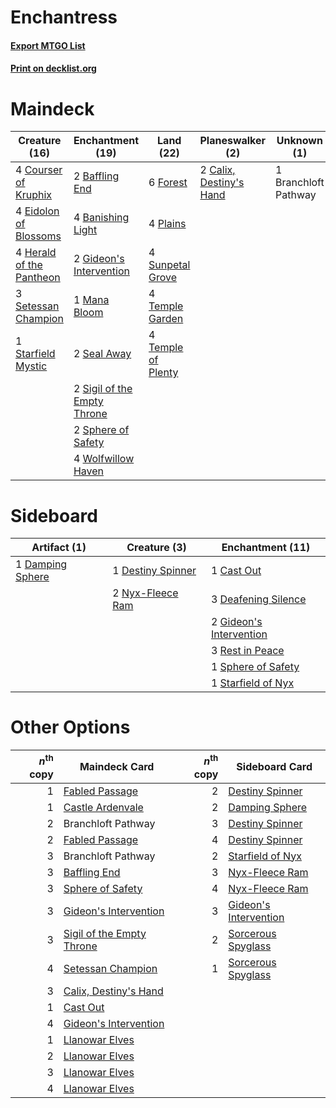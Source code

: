 # Enchantress

#### [Export MTGO List](../collection/Enchantress/Enchantress.txt)
#### [Print on decklist.org](http://decklist.org/?deckmain=2%09Baffling%20End%0A4%09Banishing%20Light%0A1%09Branchloft%20Pathway%0A2%09Calix,%20Destiny's%20Hand%0A4%09Courser%20of%20Kruphix%0A4%09Eidolon%20of%20Blossoms%0A6%09Forest%0A2%09Gideon's%20Intervention%0A4%09Herald%20of%20the%20Pantheon%0A1%09Mana%20Bloom%0A4%09Plains%0A2%09Seal%20Away%0A3%09Setessan%20Champion%0A2%09Sigil%20of%20the%20Empty%20Throne%0A2%09Sphere%20of%20Safety%0A1%09Starfield%20Mystic%0A4%09Sunpetal%20Grove%0A4%09Temple%20Garden%0A4%09Temple%20of%20Plenty%0A4%09Wolfwillow%20Haven&deckside=1%09Cast%20Out%0A1%09Damping%20Sphere%0A3%09Deafening%20Silence%0A1%09Destiny%20Spinner%0A2%09Gideon's%20Intervention%0A2%09Nyx-Fleece%20Ram%0A3%09Rest%20in%20Peace%0A1%09Sphere%20of%20Safety%0A1%09Starfield%20of%20Nyx)
# Maindeck

|                                           Creature (16)                                           |                                           Enchantment (19)                                           |                                          Land (22)                                          |                                         Planeswalker (2)                                         |    Unknown (1)     |
|---------------------------------------------------------------------------------------------------|------------------------------------------------------------------------------------------------------|---------------------------------------------------------------------------------------------|--------------------------------------------------------------------------------------------------|--------------------|
|4 [Courser of Kruphix](http://gatherer.wizards.com/Pages/Card/Details.aspx?multiverseid=442153)    |2 [Baffling End](http://gatherer.wizards.com/Pages/Card/Details.aspx?multiverseid=439658)             |6 [Forest](http://gatherer.wizards.com/Pages/Card/Details.aspx?multiverseid=439860)          |2 [Calix, Destiny's Hand](http://gatherer.wizards.com/Pages/Card/Details.aspx?multiverseid=476462)|1 Branchloft Pathway|
|4 [Eidolon of Blossoms](http://gatherer.wizards.com/Pages/Card/Details.aspx?multiverseid=451095)   |4 [Banishing Light](http://gatherer.wizards.com/Pages/Card/Details.aspx?multiverseid=405135)          |4 [Plains](http://gatherer.wizards.com/Pages/Card/Details.aspx?multiverseid=439856)          |                                                                                                  |                    |
|4 [Herald of the Pantheon](http://gatherer.wizards.com/Pages/Card/Details.aspx?multiverseid=451106)|2 [Gideon's Intervention](http://gatherer.wizards.com/Pages/Card/Details.aspx?multiverseid=426717)    |4 [Sunpetal Grove](http://gatherer.wizards.com/Pages/Card/Details.aspx?multiverseid=420946)  |                                                                                                  |                    |
|3 [Setessan Champion](http://gatherer.wizards.com/Pages/Card/Details.aspx?multiverseid=476449)     |1 [Mana Bloom](http://gatherer.wizards.com/Pages/Card/Details.aspx?multiverseid=253592)               |4 [Temple Garden](http://gatherer.wizards.com/Pages/Card/Details.aspx?multiverseid=405112)   |                                                                                                  |                    |
|1 [Starfield Mystic](http://gatherer.wizards.com/Pages/Card/Details.aspx?multiverseid=466793)      |2 [Seal Away](http://gatherer.wizards.com/Pages/Card/Details.aspx?multiverseid=442919)                |4 [Temple of Plenty](http://gatherer.wizards.com/Pages/Card/Details.aspx?multiverseid=378537)|                                                                                                  |                    |
|                                                                                                   |2 [Sigil of the Empty Throne](http://gatherer.wizards.com/Pages/Card/Details.aspx?multiverseid=405377)|                                                                                             |                                                                                                  |                    |
|                                                                                                   |2 [Sphere of Safety](http://gatherer.wizards.com/Pages/Card/Details.aspx?multiverseid=420694)         |                                                                                             |                                                                                                  |                    |
|                                                                                                   |4 [Wolfwillow Haven](http://gatherer.wizards.com/Pages/Card/Details.aspx?multiverseid=476456)         |                                                                                             |                                                                                                  |                    |


# Sideboard

|                                       Artifact (1)                                        |                                        Creature (3)                                        |                                         Enchantment (11)                                         |
|-------------------------------------------------------------------------------------------|--------------------------------------------------------------------------------------------|--------------------------------------------------------------------------------------------------|
|1 [Damping Sphere](http://gatherer.wizards.com/Pages/Card/Details.aspx?multiverseid=443101)|1 [Destiny Spinner](http://gatherer.wizards.com/Pages/Card/Details.aspx?multiverseid=476419)|1 [Cast Out](http://gatherer.wizards.com/Pages/Card/Details.aspx?multiverseid=426710)             |
|                                                                                           |2 [Nyx-Fleece Ram](http://gatherer.wizards.com/Pages/Card/Details.aspx?multiverseid=442015) |3 [Deafening Silence](http://gatherer.wizards.com/Pages/Card/Details.aspx?multiverseid=472972)    |
|                                                                                           |                                                                                            |2 [Gideon's Intervention](http://gatherer.wizards.com/Pages/Card/Details.aspx?multiverseid=426717)|
|                                                                                           |                                                                                            |3 [Rest in Peace](http://gatherer.wizards.com/Pages/Card/Details.aspx?multiverseid=442021)        |
|                                                                                           |                                                                                            |1 [Sphere of Safety](http://gatherer.wizards.com/Pages/Card/Details.aspx?multiverseid=420694)     |
|                                                                                           |                                                                                            |1 [Starfield of Nyx](http://gatherer.wizards.com/Pages/Card/Details.aspx?multiverseid=398475)     |


# Other Options

|*n*<sup>th</sup> copy|                                           Maindeck Card                                            |*n*<sup>th</sup> copy|                                         Sideboard Card                                         |
|--------------------:|----------------------------------------------------------------------------------------------------|--------------------:|------------------------------------------------------------------------------------------------|
|                    1|[Fabled Passage](http://gatherer.wizards.com/Pages/Card/Details.aspx?multiverseid=473206)           |                    2|[Destiny Spinner](http://gatherer.wizards.com/Pages/Card/Details.aspx?multiverseid=476419)      |
|                    1|[Castle Ardenvale](http://gatherer.wizards.com/Pages/Card/Details.aspx?multiverseid=473200)         |                    2|[Damping Sphere](http://gatherer.wizards.com/Pages/Card/Details.aspx?multiverseid=443101)       |
|                    2|Branchloft Pathway                                                                                  |                    3|[Destiny Spinner](http://gatherer.wizards.com/Pages/Card/Details.aspx?multiverseid=476419)      |
|                    2|[Fabled Passage](http://gatherer.wizards.com/Pages/Card/Details.aspx?multiverseid=473206)           |                    4|[Destiny Spinner](http://gatherer.wizards.com/Pages/Card/Details.aspx?multiverseid=476419)      |
|                    3|Branchloft Pathway                                                                                  |                    2|[Starfield of Nyx](http://gatherer.wizards.com/Pages/Card/Details.aspx?multiverseid=398475)     |
|                    3|[Baffling End](http://gatherer.wizards.com/Pages/Card/Details.aspx?multiverseid=439658)             |                    3|[Nyx-Fleece Ram](http://gatherer.wizards.com/Pages/Card/Details.aspx?multiverseid=442015)       |
|                    3|[Sphere of Safety](http://gatherer.wizards.com/Pages/Card/Details.aspx?multiverseid=420694)         |                    4|[Nyx-Fleece Ram](http://gatherer.wizards.com/Pages/Card/Details.aspx?multiverseid=442015)       |
|                    3|[Gideon's Intervention](http://gatherer.wizards.com/Pages/Card/Details.aspx?multiverseid=426717)    |                    3|[Gideon's Intervention](http://gatherer.wizards.com/Pages/Card/Details.aspx?multiverseid=426717)|
|                    3|[Sigil of the Empty Throne](http://gatherer.wizards.com/Pages/Card/Details.aspx?multiverseid=405377)|                    2|[Sorcerous Spyglass](http://gatherer.wizards.com/Pages/Card/Details.aspx?multiverseid=435407)   |
|                    4|[Setessan Champion](http://gatherer.wizards.com/Pages/Card/Details.aspx?multiverseid=476449)        |                    1|[Sorcerous Spyglass](http://gatherer.wizards.com/Pages/Card/Details.aspx?multiverseid=435407)   |
|                    3|[Calix, Destiny's Hand](http://gatherer.wizards.com/Pages/Card/Details.aspx?multiverseid=476462)    |                     |                                                                                                |
|                    1|[Cast Out](http://gatherer.wizards.com/Pages/Card/Details.aspx?multiverseid=426710)                 |                     |                                                                                                |
|                    4|[Gideon's Intervention](http://gatherer.wizards.com/Pages/Card/Details.aspx?multiverseid=426717)    |                     |                                                                                                |
|                    1|[Llanowar Elves](http://gatherer.wizards.com/Pages/Card/Details.aspx?multiverseid=129626)           |                     |                                                                                                |
|                    2|[Llanowar Elves](http://gatherer.wizards.com/Pages/Card/Details.aspx?multiverseid=129626)           |                     |                                                                                                |
|                    3|[Llanowar Elves](http://gatherer.wizards.com/Pages/Card/Details.aspx?multiverseid=129626)           |                     |                                                                                                |
|                    4|[Llanowar Elves](http://gatherer.wizards.com/Pages/Card/Details.aspx?multiverseid=129626)           |                     |                                                                                                |

